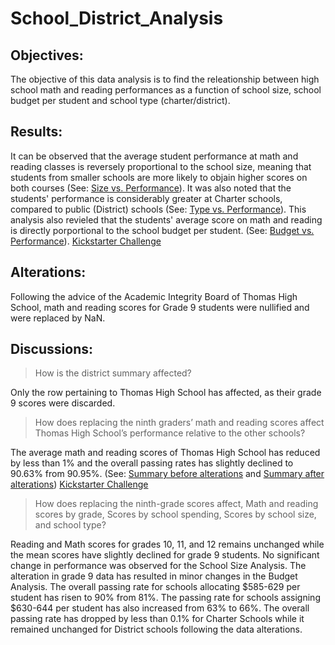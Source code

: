 # School_District_Analysis

## Objectives: 
The objective of this data analysis is to find the releationship between high school math and reading performances as a function of school size, school budget per student and school type (charter/district). 

## Results:
It can be observed that the average student performance at math and reading classes is reversely proportional to the school size, meaning that students from smaller schools are more likely to objain higher scores on both courses (See: [Size vs. Performance](https://github.com/arianakhakpour/Data-Analytics/blob/main/Kickstarter_Challenge.xlsx)). 
It was also noted that the students' performance is considerably greater at Charter schools, compared to public (District) schools (See: [Type vs. Performance](https://github.com/arianakhakpour/Data-Analytics/blob/main/Kickstarter_Challenge.xlsx)). 
This analysis also revieled that the students' average score on math and reading is directly porportional to the school budget per student. (See: [Budget vs. Performance](https://github.com/arianakhakpour/Data-Analytics/blob/main/Kickstarter_Challenge.xlsx)).
[Kickstarter Challenge](https://github.com/arianakhakpour/Data-Analytics/blob/main/Kickstarter_Challenge.xlsx)

## Alterations:
Following the advice of the Academic Integrity Board of Thomas High School, math and reading scores for Grade 9 students were nullified and were replaced by NaN.


## Discussions:

> How is the district summary affected?

Only the row pertaining to Thomas High School has affected, as their grade 9 scores were discarded. 

> How does replacing the ninth graders’ math and reading scores affect Thomas High School’s performance relative to the other schools?

The average math and reading scores of Thomas High School has reduced by less than 1% and the overall passing rates has slightly declined to 90.63% from 90.95%. (See: [Summary before alterations](https://github.com/arianakhakpour/Data-Analytics/blob/main/Kickstarter_Challenge.xlsx) and [Summary after alterations](https://github.com/arianakhakpour/Data-Analytics/blob/main/Kickstarter_Challenge.xlsx))
[Kickstarter Challenge](https://github.com/arianakhakpour/Data-Analytics/blob/main/Kickstarter_Challenge.xlsx)


> How does replacing the ninth-grade scores affect, Math and reading scores by grade, Scores by school spending, Scores by school size, and school type?

Reading and Math scores for grades 10, 11, and 12 remains unchanged while the mean scores have slightly declined for grade 9 students. No significant change in performance was observed for the School Size Analysis. 
The alteration in grade 9 data has resulted in minor changes in the Budget Analysis. The overall passing rate for schools allocating $585-629 per student has risen to 90% from 81%. The passing rate for schools assigning $630-644 per student has also increased from 63% to 66%. 
The overall passing rate has dropped by less than 0.1% for Charter Schools while it remained unchanged for District schools following the data alterations.


